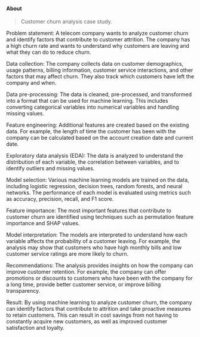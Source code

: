#### About
> Customer churn analysis case study.

Problem statement: A telecom company wants to analyze customer churn and identify factors that contribute to customer attrition. The company has a high churn rate and wants to understand why customers are leaving and what they can do to reduce churn.

Data collection: The company collects data on customer demographics, usage patterns, billing information, customer service interactions, and other factors that may affect churn. They also track which customers have left the company and when.

Data pre-processing: The data is cleaned, pre-processed, and transformed into a format that can be used for machine learning. This includes converting categorical variables into numerical variables and handling missing values.

Feature engineering: Additional features are created based on the existing data. For example, the length of time the customer has been with the company can be calculated based on the account creation date and current date.

Exploratory data analysis (EDA): The data is analyzed to understand the distribution of each variable, the correlation between variables, and to identify outliers and missing values.

Model selection: Various machine learning models are trained on the data, including logistic regression, decision trees, random forests, and neural networks. The performance of each model is evaluated using metrics such as accuracy, precision, recall, and F1 score.

Feature importance: The most important features that contribute to customer churn are identified using techniques such as permutation feature importance and SHAP values.

Model interpretation: The models are interpreted to understand how each variable affects the probability of a customer leaving. For example, the analysis may show that customers who have high monthly bills and low customer service ratings are more likely to churn.

Recommendations: The analysis provides insights on how the company can improve customer retention. For example, the company can offer promotions or discounts to customers who have been with the company for a long time, provide better customer service, or improve billing transparency.

Result: By using machine learning to analyze customer churn, the company can identify factors that contribute to attrition and take proactive measures to retain customers. This can result in cost savings from not having to constantly acquire new customers, as well as improved customer satisfaction and loyalty.
